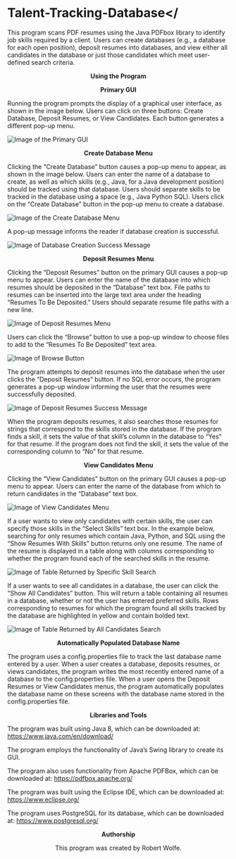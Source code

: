 # Talent-Tracking-Database</
This program scans PDF resumes using the Java PDFbox library to identify job skills required by a client. Users can create databases (e.g., a database for each open position), deposit resumes into databases, and view either all candidates in the database or just those candidates which meet user-defined search criteria.

<p align = 'center'><b>Using the Program</b></p>

<p align = 'center'><b>Primary GUI</b></p>

Running the program prompts the display of a graphical user interface, as shown in the image below. Users can click on three buttons: Create Database, Deposit Resumes, or View Candidates. Each button generates a different pop-up menu.

![Image of the Primary GUI](https://github.com/wolferobert3/Talent-Tracking-Database/blob/master/Usage%20Images/1%20-%20Primary%20GUI.PNG)

<p align = 'center'><b>Create Database Menu</b></p>

Clicking the “Create Database” button causes a pop-up menu to appear, as shown in the image below. Users can enter the name of a database to create, as well as which skills (e.g., Java, for a Java development position) should be tracked using that database. Users should separate skills to be tracked in the database using a space (e.g., Java Python SQL). Users click on the “Create Database” button in the pop-up menu to create a database.

![Image of the Create Database Menu](https://github.com/wolferobert3/Talent-Tracking-Database/blob/master/Usage%20Images/2%20-%20Create%20Database.PNG)

A pop-up message informs the reader if database creation is successful.

![Image of Database Creation Success Message](https://github.com/wolferobert3/Talent-Tracking-Database/blob/master/Usage%20Images/3%20-%20Database%20Message.PNG)

<p align = 'center'><b>Deposit Resumes Menu</b></p>

Clicking the “Deposit Resumes” button on the primary GUI causes a pop-up menu to appear. Users can enter the name of the database into which resumes should be deposited in the “Database” text box. File paths to resumes can be inserted into the large text area under the heading “Resumes To Be Deposited.” Users should separate resume file paths with a new line.

![Image of Deposit Resumes Menu](https://github.com/wolferobert3/Talent-Tracking-Database/blob/master/Usage%20Images/4%20-%20Deposit%20Resumes.PNG)

Users can click the “Browse” button to use a pop-up window to choose files to add to the “Resumes To Be Deposited” text area.

![Image of Browse Button](https://github.com/wolferobert3/Talent-Tracking-Database/blob/master/Usage%20Images/5%20-%20Browse%20Button.PNG)

The program attempts to deposit resumes into the database when the user clicks the “Deposit Resumes” button. If no SQL error occurs, the program generates a pop-up window informing the user that the resumes were successfully deposited.

![Image of Deposit Resumes Success Message](https://github.com/wolferobert3/Talent-Tracking-Database/blob/master/Usage%20Images/6%20-%20Deposit%20Message.PNG)

When the program deposits resumes, it also searches those resumes for strings that correspond to the skills stored in the database. If the program finds a skill, it sets the value of that skill’s column in the database to “Yes” for that resume. If the program does not find the skill, it sets the value of the corresponding column to “No” for that resume.

<p align = 'center'><b>View Candidates Menu</b></p>

Clicking the “View Candidates” button on the primary GUI causes a pop-up menu to appear. Users can enter the name of the database from which to return candidates in the “Database” text box.

![Image of View Candidates Menu](https://github.com/wolferobert3/Talent-Tracking-Database/blob/master/Usage%20Images/7%20-%20View%20Candidates.PNG)

If a user wants to view only candidates with certain skills, the user can specify those skills in the “Select Skills” text box. In the example below, searching for only resumes which contain Java, Python, and SQL using the “Show Resumes With Skills” button returns only one resume. The name of the resume is displayed in a table along with columns corresponding to whether the program found each of the searched skills in the resume.

![Image of Table Returned by Specific Skill Search](https://github.com/wolferobert3/Talent-Tracking-Database/blob/master/Usage%20Images/8%20-%20Resumes%20With%20Skills.PNG)

If a user wants to see all candidates in a database, the user can click the “Show All Candidates” button. This will return a table containing all resumes in a database, whether or not the user has entered preferred skills. Rows corresponding to resumes for which the program found all skills tracked by the database are highlighted in yellow and contain bolded text.

![Image of Table Returned by All Candidates Search](https://github.com/wolferobert3/Talent-Tracking-Database/blob/master/Usage%20Images/9%20-%20All%20Resumes.PNG)

<p align = 'center'><b>Automatically Populated Database Name</b></p>

The program uses a config.properties file to track the last database name entered by a user. When a user creates a database, deposits resumes, or views candidates, the program writes the most recently entered name of a database to the config.properties file. When a user opens the Deposit Resumes or View Candidates menus, the program automatically populates the database name on these screens with the database name stored in the config.properties file.

<p align = 'center'><b>Libraries and Tools</b></p>

The program was built using Java 8, which can be downloaded at: https://www.java.com/en/download/

The program employs the functionality of Java’s Swing library to create its GUI.

The program also uses functionality from Apache PDFBox, which can be downloaded at: https://pdfbox.apache.org/

The program was built using the Eclipse IDE, which can be downloaded at: https://www.eclipse.org/

The program uses PostgreSQL for its database, which can be downloaded at: https://www.postgresql.org/

<p align = 'center'><b>Authorship</b></p>

<p align = 'center'>This program was created by Robert Wolfe.</p>

